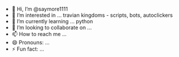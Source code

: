 - 👋 Hi, I’m @saymore1111
- 👀 I’m interested in ... travian kingdoms - scripts, bots, autoclickers 
- 🌱 I’m currently learning ... python
- 💞️ I’m looking to collaborate on ...
- 📫 How to reach me ... 
- 😄 Pronouns: ...
- ⚡ Fun fact: ...

<!---
saymore1111/saymore1111 is a ✨ special ✨ repository because its `README.md` (this file) appears on your GitHub profile.
You can click the Preview link to take a look at your changes.
--->
